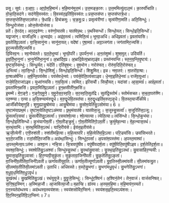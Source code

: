 

  
प्रसु। सुव॑:। व॒आ॒प॒:। आ॒पो॒म॒हि॒मानं॑। म॒हि॒मान॑मुत्त॒मं। उ॒त्त॒मङ्का॒रु:। उ॒त्त॒ममित्यु॑त्ऽत॒मं। का॒रुर्वो॑चाति। वो॒चा॒ति॒सद॑ने। सद॑नेवि॒वस्व॑त:। वि॒वस्व॑त॒इति॑वि॒वस्व॑त:॥ प्रस॒प्तस॑प्त। स॒प्तस॑प्तत्रे॒धा। स॒प्तस॒प्तेति॑स॒प्तऽस॑प्त। त्रे॒धाहि। हिच॑क्रमु:। च॒क्र॒मु॒:प्र। प्रसृत्व॑रीणां। सृत्व॑रीणा॒मति॑। अति॒सिन्धु॑:। सिन्धु॒रोज॑सा। ओज॒सेत्योज॑सा॥  
प्रते॑। ते॒रद॑त्। अर॒दद्वरु॑ण:। वरु॑णो॒यात॑वे। यात॑वेप॒थ:। प॒थस्सिन्धो॑। सिन्धो॒यत्। सिन्धो॒इति॒सिन्धो॑। यद्वाजा॑न्। वाजाँ॑अ॒भि। अ॒भ्यद्र॑व:। अद्र॑व॒स्त्वं। त्वमिति॒त्वं॥ भूम्या॒अधि॑। अधि॑प्र॒वता॑। प्र॒वता॑यासि। प्र॒वतेति॑प्र॒ऽवता॑। या॒सि॒सानु॑ना। सानु॑ना॒यत्। यदे॑षां। ए॒षा॒मग्रं॑। अग्र॒ञ्जग॑ता। जग॑तामिर॒ज्यसि॑। इ॒र॒ज्यसीती॑र॒ज्यसि॑॥  
दि॒विस्व॒न:। स्व॒नोय॑तते। य॒त॒ते॒भूम्या॑। भूम्यॊ॒परि॑। उ॒पर्य॑न॒न्तं। अ॒न॒तंशुष्मं॑। शुष्म॒मुत्। उदि॑यर्ति। इ॒य॒र्ति॒भा॒नुना॑। भा॒नुनेति॑भा॒नुना॑॥ अ॒भ्रादि॑व॒प्र। अ॒भ्रादि॒वेत्य॒भ्रात्ऽइ॑व। प्रस्त॑नयन्ति। स्त॒न॒य॒न्ति॒वृ॒ष्टय॑:। वृ॒ष्टय॒स्सिन्धु॑:। सिन्धु॒र्यत्। यदेति॑। एति॑वृष॒भ:। वृ॒ष॒भोन। नरोरु॑वत्। रोरु॑व॒दिति॒रोरु॑वत्॥  
अ॒भित्वा॑। त्वा॒सि॒न्धो॒। सि॒न्धो॒शिशुं॑। सिन्धो॒इति॒सिन्धो॑। शिशु॒मित्। इन्न। नमा॒तर॑:। मा॒तरो॑वा॒श्रा:। वा॒श्राअ॑र्षन्ति। अ॒र्ष॒न्ति॒पय॑सेव। पय॑सेवधे॒नव॑:। पय॑से॒वेति॒पय॑साऽइव। धे॒नव॒इति॑धे॒नवः॑॥ राजे॑व॒युध्वा॑। राजे॒वेति॒राजा॑ऽइव। युध्वा॑नयसि। न॒य॒सि॒त्वं। त्वमित्। इत्सिचौ॑। सिचौ॒यत्। यदा॑सां। आ॒सा॒मग्रं॑। अग्रं॑प्र॒वतां॑। प्र॒वता॑मिन॒क्षसि॑। प्र॒वता॒मिति॑प्र॒ऽवतां॑। इ॒न॒क्षसीती॑न॒क्षसि॑॥  
इ॒मम्मे॑। मे॒ग॒ङ्गे॒। ग॒ङ्गे॒य॒मु॒ने॒। य॒मु॒ने॒स॒र॒स्व॒ति॒। स॒र॒स्व॒ति॒सुत॑द्रि। सुत॑द्रि॒स्तोमं॑। स्तोमं॑सचत। स॒च॒ता॒परु॑ष्णि। परु॒ष्ण्या। एत्या॥ अ॒सि॒क्न्याम॑रुद्वृधे। म॒रु॒द्वृ॒धेवि॒तस्त॑या। म॒रु॒द्वृ॒धइति॑म॒रुत्ऽवृ॒धे। वि॒तस्त॒यार्जी॑कीये। आर्जी॑कीयेशृणुहि। शृ॒णु॒ह्यासु॒षोम॑या। आसु॒षोम॑या। सु॒सोम॒येति॑सु॒ऽसोम॑या॥ 6 ॥  
तृ॒ष्टाम॑याप्रथ॒मं। तृ॒ष्टाम॒येतितृष्टऽअ॑मया। प्र॒थ॒मंयात॑वे। यात॑वेस॒जू:। स॒जूस्सु॒सर्त्वा॑। स॒जूरिति॑स॒ऽजू:। सु॒सर्त्वा॑र॒सया॑। सु॒सर्त्वेति॑सु॒ऽसर्त्वा॑। र॒सया॑श्वे॒त्या। श्वे॒त्यात्या। त्येति॒त्या॥ त्वंसि॑न्धो। सि॒न्धो॒कुभ॑या। सि॒न्धो॒इति॑सिन्धो। कुभ॑यागोम॒तीं। गो॒म॒तीङ्क्रुमुं॑। गो॒म॒तीमिति॑गो॒ऽम॒तीं। क्रुमुं॑मेह॒त्न्वा। मे॒ह॒त्न्वास॒रथं॑। स॒रथं॒याभि॑:। स॒रथ॒मिति॑स॒ऽरथं॑। याभि॒रीय॑से। ईय॑स॒इतीय॑से॥  
ऋ॒जी॒त्येनी॑। एनी॒रुश॑ती। रुश॑तीमहि॒त्वा। म॒हि॒त्वापरि॑। म॒हि॒त्वेति॑म॒हि॒ऽत्वा। परि॒ज्रयां॑सि। ज्रयां॑सिभरते। भ॒र॒ते॒रजां॑सि। रजां॒सीति॒रजां॑सि॥ अद॑ब्धा॒सिन्धु॑:। सिन्धु॑र॒पसां॑। अ॒पसा॑म॒पस्त॑मा। अ॒पस्त॒माश्वा॑। अ॒पस्त॒मेत्य॒प:ऽत॑मा। अश्वा॒न। नचि॒त्रा। चि॒त्रावपु॑षीव। वपु॑षीवदर्श॒ता। वपु॑षी॒वेति॒वपु॑षीऽइव। द॒र्श॒तेति॑द॒र्श॒ता॥  
स्वश्वा॒सिन्धु॑:। स्वश्वेति॑सु॒ऽअश्वा॑। सिन्धु॑स्सु॒रथा॑। सु॒रथा॑सु॒वासा॑:। सु॒रथा॒इति॑सु॒ऽरथा॑। सु॒वासा॑हिर॒ण्ययी॑:। सु॒वासा॒इति॑सु॒ऽवासा॑:। हि॒र॒ण्ययी॒सुकृ॑ता। सुकृ॑तावा॒जिनी॑वती। सु॒कृतेति॑सु॒ऽकृता॑। वा॒जिनी॑व॒तीति॑वा॒जिनी॑ऽवती॥ ऊर्णा॑वतीयुव॒ति:। ऊर्णा॑व॒तीत्यूर्णा॑ऽवती। यु॒व॒तिस्सी॒लमा॑वती। सी॒लमा॑वत्यु॒त। सी॒लमा॑व॒तीति॑सी॒लमा॑ऽवती। उ॒ताधि॑। अधि॑वस्ते। व॒स्ते॒सु॒भगा॑। सु॒भगा॑मधु॒वृधं॑। सु॒भगेति॑सु॒ऽभगा॑। म॒धु॒वृध॒मिति॑म॒धु॒ऽवृधं॑॥  
सु॒खंरथं॑। सु॒खमिति॑सु॒ऽखं। रथं॑युयुजे। यु॒यु॒जे॒सिन्धु॑:। सिन्धु॑र॒श्विनं॑। अ॒श्विनं॒तेन॑। तेन॒वाजं॑। वाजं॑सनिषत्। स॒नि॒ष॒द॒स्मिन्। अ॒स्मिन्ना॒जौ। आ॒जावित्या॒जौ॥ म॒हान्हि। ह्य॑स्य। अ॒स्य॒म॒हि॒मा। म॒हि॒माप॑न॒स्यते॑। प॒न॒स्यतेद॑ब्धस्य। अद॑ब्धस्य॒स्वय॑शस:। स्वय॑शसोविर॒प्सिन॑:। स्वय॑शस॒इति॒स्वऽय॑शस:। वि॒र॒स्पिन॒इति॑वि॒ऽर॒प्सिन॑:॥ 7॥  
